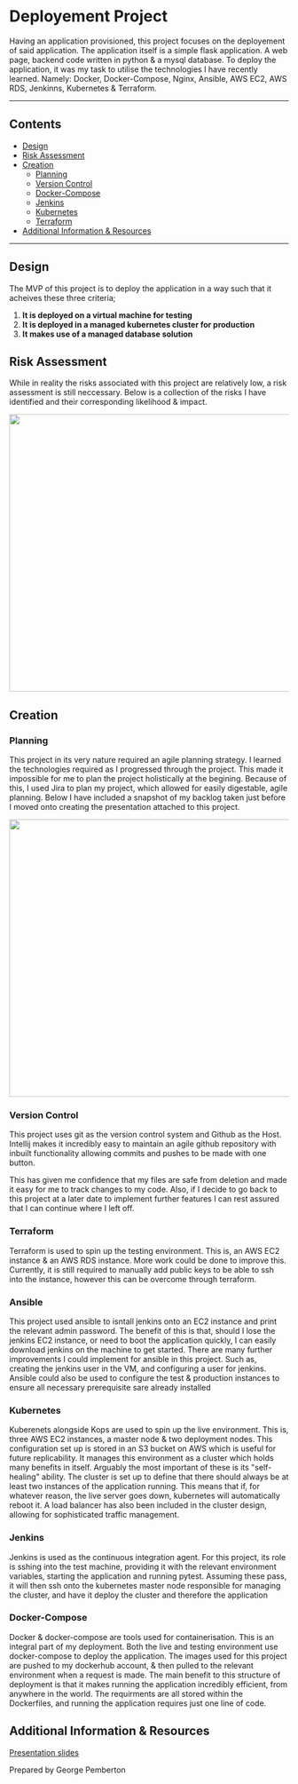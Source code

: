 # Deployement Project
Having an application provisioned, this project focuses on the deployement of said application. The application itself is a simple flask application. A web page, backend code written in python & a mysql database. To deploy the application, it was my task to utilise the technologies I have recently learned. Namely: Docker, Docker-Compose, Nginx, Ansible, AWS EC2, AWS RDS, Jenkinns, Kubernetes & Terraform.   

---
## Contents
- [Design](#design)
- [Risk Assessment](#risk-assessment)
- [Creation](#creation)
  - [Planning](#planning)
  - [Version Control](#version-control)
  - [Docker-Compose](#docker-compose)
  - [Jenkins](#jenkins)
  - [Kubernetes](#kubernetes)
  - [Terraform](#terraform)
- [Additional Information & Resources](#additional-information--resources)

 ----

## Design

The MVP of this project is to deploy the application in a way such that it acheives these three criteria;
1. **It is deployed on a virtual machine for testing**
2. **It is deployed in a managed kubernetes cluster for production**
3. **It makes use of a managed database solution**

## Risk Assessment
While in reality the risks associated with this project are relatively low, a risk assessment is still neccessary. Below is a collection of the risks I have identified and their corresponding likelihood & impact.

<p align="center">
  <img width="1400" height="500" src="https://i.imgur.com/cRjVUY7.png">
</p>

## Creation

### Planning
This project in its very nature required an agile planning strategy. I learned the technologies required as I progressed through the project. This made it impossible for me to  plan the project holistically at the begining. Because of this, I used Jira to plan my project, which allowed for easily digestable, agile planning. Below I have included a snapshot of my backlog taken just before I moved onto creating the presentation attached to this project. 

<p align="left">
  <img width="1400" height="500" src="https://i.imgur.com/G8y0pGO.png">
</p>

### Version Control
This project uses git as the version control system and Github as the Host. Intellij makes it incredibly easy to maintain an agile github repository with inbuilt functionality allowing commits and pushes to be made with one button. 

This has given me confidence that my files are safe from deletion and made it easy for me to track changes to my code. Also, if I decide to go back to this project at a later date to implement further features I can rest assured that I can continue where I left off. 

### Terraform
Terraform is used to spin up the testing environment. This is, an AWS EC2 instance & an AWS RDS instance. More work could be done to improve this. Currently, it is still required to manually add public keys to be able to ssh into the instance, however this can be overcome through terraform. 

### Ansible
This project used ansible to isntall jenkins onto an EC2 instance and print the relevant admin password. The benefit of this is that, should I lose the jenkins EC2 instance, or need to boot the application quickly, I can easily download jenkins on the machine to get started. There are many further improvements I could implement for ansible in this project. Such as, creating the jenkins user in the VM, and configuring a user for jenkins. Ansible could also be used to configure the test & production instances to ensure all  necessary prerequisite sare already installed

### Kubernetes
Kuberenets alongside Kops are used to spin up the live environment. This is, three AWS EC2 instances, a master node & two deployment nodes. This configuration set up is stored in an S3 bucket on AWS which is useful for future replicability. It manages this environment as a cluster which holds many benefits in itself. Arguably the most important of these is its "self-healing" ability. The cluster is set up to define that there should always be at least two instances of the application running. This means that if, for whatever reason, the live server goes down, kubernetes will automatically reboot it. A load balancer has also been included in the cluster design, allowing for sophisticated traffic management.

### Jenkins
Jenkins is used as the continuous integration agent. For this project, its role is sshing into the test machine, providing it with the relevant environment variables, starting the application and running pytest. Assuming these pass, it will then ssh onto the kubernetes master node responsible for managing the cluster, and have it deploy the cluster and therefore the application 

### Docker-Compose
Docker & docker-compose are tools used for containerisation. This is an integral part of my deployment. Both the live and testing environment use docker-compose to deploy the application. The images used for this project are pushed to my dockerhub account, & then pulled to the relevant environment when a request is made. The main benefit to this structure of deployment is that it makes running the application incredibly efficient, from anywhere in the world. The requirments are all stored within the Dockerfiles, and running the application requires just one line of code.



## Additional Information & Resources

[Presentation slides](https://docs.google.com/presentation/d/1wRj3YR49MMrSXnLV5oD6Us0Z-6wxeI92kJhOIwEVWGI/edit?usp=sharing)

Prepared by George Pemberton

